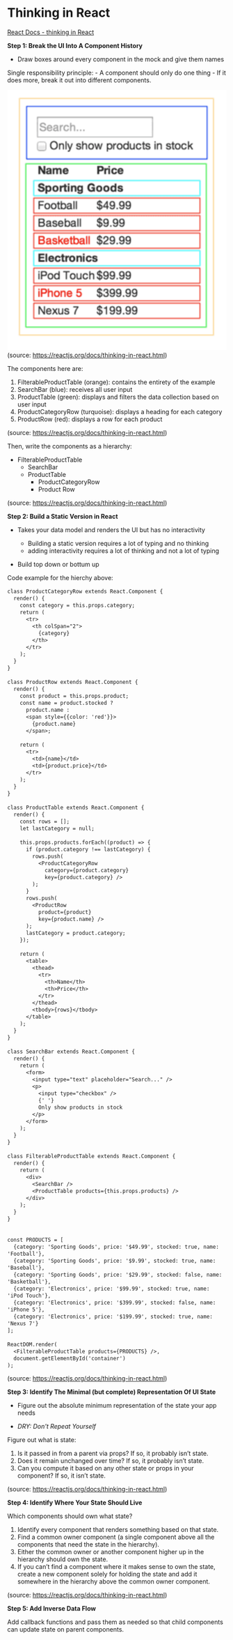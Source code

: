 # **Thinking in React**

[React Docs - thinking in React](https://reactjs.org/docs/thinking-in-react.html)

**Step 1: Break the UI Into A Component History**

- Draw boxes around every component in the mock and give them names

Single responsibility principle:
    - A component should only do one thing
    - If it does more, break it out into different components.

![Components](images/Components.png)
(source: https://reactjs.org/docs/thinking-in-react.html)

The components here are:

1. FilterableProductTable (orange): contains the entirety of the example
2. SearchBar (blue): receives all user input
3. ProductTable (green): displays and filters the data collection based on user input
4. ProductCategoryRow (turquoise): displays a heading for each category
5. ProductRow (red): displays a row for each product

(source: https://reactjs.org/docs/thinking-in-react.html)

Then, write the components as a hierarchy:

- FilterableProductTable
    - SearchBar
    - ProductTable
        - ProductCategoryRow
        - Product Row

(source: https://reactjs.org/docs/thinking-in-react.html)

**Step 2: Build a Static Version in React**

- Takes your data model and renders the UI but has no interactivity
    - Building a static version requires a lot of typing and no thinking
    - adding interactivity requires a lot of thinking and not a lot of typing

- Build top down or bottum up

Code example for the hierchy above:
```
class ProductCategoryRow extends React.Component {
  render() {
    const category = this.props.category;
    return (
      <tr>
        <th colSpan="2">
          {category}
        </th>
      </tr>
    );
  }
}

class ProductRow extends React.Component {
  render() {
    const product = this.props.product;
    const name = product.stocked ?
      product.name :
      <span style={{color: 'red'}}>
        {product.name}
      </span>;

    return (
      <tr>
        <td>{name}</td>
        <td>{product.price}</td>
      </tr>
    );
  }
}

class ProductTable extends React.Component {
  render() {
    const rows = [];
    let lastCategory = null;
    
    this.props.products.forEach((product) => {
      if (product.category !== lastCategory) {
        rows.push(
          <ProductCategoryRow
            category={product.category}
            key={product.category} />
        );
      }
      rows.push(
        <ProductRow
          product={product}
          key={product.name} />
      );
      lastCategory = product.category;
    });

    return (
      <table>
        <thead>
          <tr>
            <th>Name</th>
            <th>Price</th>
          </tr>
        </thead>
        <tbody>{rows}</tbody>
      </table>
    );
  }
}

class SearchBar extends React.Component {
  render() {
    return (
      <form>
        <input type="text" placeholder="Search..." />
        <p>
          <input type="checkbox" />
          {' '}
          Only show products in stock
        </p>
      </form>
    );
  }
}

class FilterableProductTable extends React.Component {
  render() {
    return (
      <div>
        <SearchBar />
        <ProductTable products={this.props.products} />
      </div>
    );
  }
}


const PRODUCTS = [
  {category: 'Sporting Goods', price: '$49.99', stocked: true, name: 'Football'},
  {category: 'Sporting Goods', price: '$9.99', stocked: true, name: 'Baseball'},
  {category: 'Sporting Goods', price: '$29.99', stocked: false, name: 'Basketball'},
  {category: 'Electronics', price: '$99.99', stocked: true, name: 'iPod Touch'},
  {category: 'Electronics', price: '$399.99', stocked: false, name: 'iPhone 5'},
  {category: 'Electronics', price: '$199.99', stocked: true, name: 'Nexus 7'}
];
 
ReactDOM.render(
  <FilterableProductTable products={PRODUCTS} />,
  document.getElementById('container')
);
```
(source: https://reactjs.org/docs/thinking-in-react.html)

**Step 3: Identify The Minimal (but complete) Representation Of UI State**

- Figure out the absolute minimum representation of the state your app needs

- *DRY: Don't Repeat Yourself*

Figure out what is state:
1. Is it passed in from a parent via props? If so, it probably isn’t state.
2. Does it remain unchanged over time? If so, it probably isn’t state.
3. Can you compute it based on any other state or props in your component? If so, it isn’t state.

(source: https://reactjs.org/docs/thinking-in-react.html)

**Step 4: Identify Where Your State Should Live**

Which components should own what state?
1. Identify every component that renders something based on that state.
2. Find a common owner component (a single component above all the components that need the state in the hierarchy).
3. Either the common owner or another component higher up in the hierarchy should own the state.
4. If you can’t find a component where it makes sense to own the state, create a new component solely for holding the state and add it somewhere in the hierarchy above the common owner component.

(source: https://reactjs.org/docs/thinking-in-react.html)

**Step 5: Add Inverse Data Flow**

Add callback functions and pass them as needed so that child components can update state on parent components.
